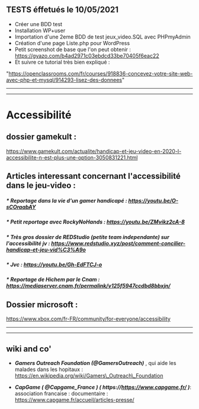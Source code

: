 TESTS éffetués le 10/05/2021
----------------------------

* Créer une BDD test
* Installation WP+user
* Importation d'une 2eme BDD de test jeux\_video.SQL avec PHPmyAdmin
* Création d'une page Liste.php pour WordPress
* Petit screenshot de base que l'on peut obtenir : https://gyazo.com/b4ad2971c03ebdcd33be70405f6eac22
* Et suivre ce tutorial très bien expliqué :

"https://openclassrooms.com/fr/courses/918836-concevez-votre-site-web-avec-php-et-mysql/914293-lisez-des-donnees"

-------------------------------------------------------------------------------------------------------------------------------------------------------
-------------------------------------------------------------------------------------------------------------------------------------------------------

# Accessibilité

## dossier gamekult :


https://www.gamekult.com/actualite/handicap-et-jeu-video-en-2020-l-accessibilite-n-est-plus-une-option-3050831221.html

## Articles interessant concernant l'accessibilité dans le jeu-video :


##### * Reportage dans la vie d'un gamer handicapé : https://youtu.be/O-sCOraabAY

##### * Petit reportage avec RockyNoHands : https://youtu.be/ZMvikz2cA-8

##### * Très gros dossier de REDStudio (petite team independante) sur l'accessibilité jv : https://www.redstudio.xyz/post/comment-concilier-handicap-et-jeu-vid%C3%A9o

##### * Jvc : https://youtu.be/Gh-EdFTCJ-o

##### * Reportage de Hichem par le Cnam : https://mediaserver.cnam.fr/permalink/v125f5947ccdbd8bbxjn/

## Dossier microsoft :


https://www.xbox.com/fr-FR/community/for-everyone/accessibility

-------------------------------------------------------------------------------------------------------------------------------------------------------
-------------------------------------------------------------------------------------------------------------------------------------------------------

## wiki and co'

* **_Gamers Outreach Foundation (@GamersOutreach)_** , qui aide les malades dans les hopitaux : https://en.wikipedia.org/wiki/Gamers\_Outreach\_Foundation

* **_CapGame ( @Capgame\_France ) ( https://https://www.capgame.fr/ )_**: association francaise : documentaire : https://www.capgame.fr/accueil/articles-presse/

  
